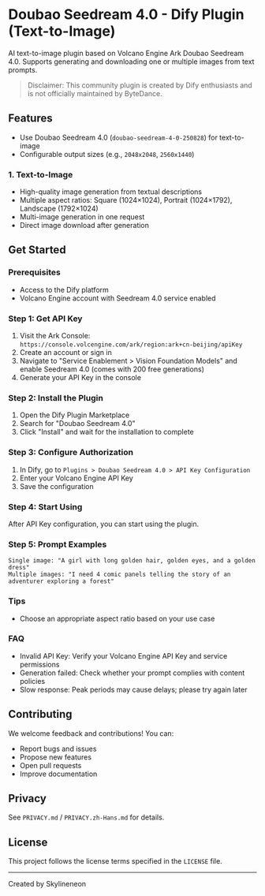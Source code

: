 # Doubao Seedream 4.0 - Dify Plugin (Text-to-Image)

AI text-to-image plugin based on Volcano Engine Ark Doubao Seedream 4.0. Supports generating and downloading one or multiple images from text prompts.

> Disclaimer: This community plugin is created by Dify enthusiasts and is not officially maintained by ByteDance.

## Features

- Use Doubao Seedream 4.0 (`doubao-seedream-4-0-250828`) for text-to-image
- Configurable output sizes (e.g., `2048x2048`, `2560x1440`)

### 1. Text-to-Image

- High-quality image generation from textual descriptions
- Multiple aspect ratios: Square (1024×1024), Portrait (1024×1792), Landscape (1792×1024)
- Multi-image generation in one request
- Direct image download after generation

## Get Started

### Prerequisites
- Access to the Dify platform
- Volcano Engine account with Seedream 4.0 service enabled

### Step 1: Get API Key
1. Visit the Ark Console: `https://console.volcengine.com/ark/region:ark+cn-beijing/apiKey`
2. Create an account or sign in
3. Navigate to "Service Enablement > Vision Foundation Models" and enable Seedream 4.0 (comes with 200 free generations)
4. Generate your API Key in the console

### Step 2: Install the Plugin
1. Open the Dify Plugin Marketplace
2. Search for "Doubao Seedream 4.0"
3. Click "Install" and wait for the installation to complete

### Step 3: Configure Authorization
1. In Dify, go to `Plugins > Doubao Seedream 4.0 > API Key Configuration`
2. Enter your Volcano Engine API Key
3. Save the configuration

### Step 4: Start Using
After API Key configuration, you can start using the plugin.

### Step 5: Prompt Examples
```
Single image: "A girl with long golden hair, golden eyes, and a golden dress"
Multiple images: "I need 4 comic panels telling the story of an adventurer exploring a forest"
```

### Tips
- Choose an appropriate aspect ratio based on your use case

### FAQ
- Invalid API Key: Verify your Volcano Engine API Key and service permissions
- Generation failed: Check whether your prompt complies with content policies
- Slow response: Peak periods may cause delays; please try again later

## Contributing

We welcome feedback and contributions! You can:
- Report bugs and issues
- Propose new features
- Open pull requests
- Improve documentation

## Privacy

See `PRIVACY.md` / `PRIVACY.zh-Hans.md` for details.

## License

This project follows the license terms specified in the `LICENSE` file.

---

Created by Skylineneon

